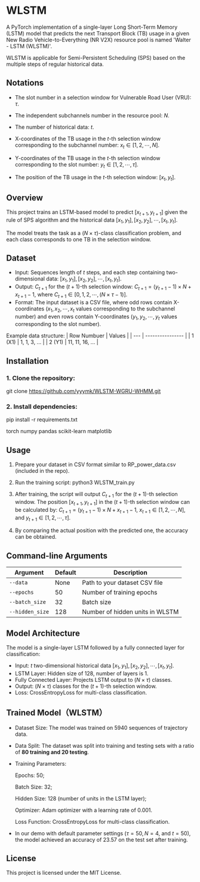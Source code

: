 # WLSTM
A PyTorch implementation of a single-layer Long Short-Term Memory (LSTM) model that predicts the next Transport Block (TB) usage in a given New Radio Vehicle-to-Everything (NR V2X) resource pool is named 'Walter - LSTM (WLSTM)'. 

WLSTM is applicable for Semi-Persistent Scheduling (SPS) based on the multiple steps of  regular historical data.

## Notations

- The slot number in a selection window for Vulnerable Road User (VRU): $\tau$.


- The independent subchannels number in the resource pool: $N$.


- The number of historical data: $t$.


- X-coordinates of the TB usage in the $t$-th selection window corresponding to the subchannel number: $x_t\in[1,2,\cdots,N]$.


- Y-coordinates of the TB usage in the $t$-th selection window corresponding to the  slot number: $y_t\in[1,2,\cdots,\tau]$.


- The position of the TB usage in the $t$-th selection window: $[x_{t}, y_{t}]$.


## Overview
This project trains an LSTM-based model to predict $[x_{t+1}, y_{t+1}]$ given the rule of SPS algorithm and the historical data $[x_{1}, y_{1}],[x_{2}, y_{2}],\cdots,[x_{t}, y_{t}]$. 

The model treats the task as a $(N\times\tau)$-class classification problem, and each class corresponds to one TB in the selection window. 

## Dataset

- Input: Sequences length of $t$ steps, and each step containing two-dimensional data: $[x_{1}, y_{1}],[x_{2}, y_{2}],\cdots,[x_{t}, y_{t}]$.
- Output: $C_{t+1}$ for the $(t+1)$-th selection window: $C_{t+1}=(y_{t+1}-1)\times N+x_{t+1}-1$, where $C_{t+1}\in[0,1,2,\cdots,(N\times\tau-1)]$.
- Format: The input dataset is a CSV file, where odd rows contain X-coordinates ($x_1, x_2,\cdots,x_t$ values corresponding to the subchannel number) and even rows contain Y-coordinates ($y_1,y_2,\cdots,y_t$ values corresponding to the  slot number).
  

Example data structure:
| Row Numbuer | Values           |
| --- | ---------------- |
| 1 (X1)  | 1, 1, 3, ...      |
| 2 (Y1)  | 11, 11, 16, ...   |

## Installation

### 1. Clone the repository:
git clone https://github.com/yyymk/WLSTM-WGRU-WHMM.git

### 2. Install dependencies:
pip install -r requirements.txt

torch
numpy
pandas
scikit-learn
matplotlib

## Usage
1. Prepare your dataset in CSV format similar to RP_power_data.csv (included in the repo).

2. Run the training script:
   python3 WLSTM_train.py

3. After training, the script will output $C_{t+1}$ for the $(t+1)$-th selection window. The position $[x_{t+1}, y_{t+1}]$ in the $(t+1)$-th selection window can be calculated by: $C_{t+1}=(y_{t+1}-1)\times N+x_{t+1}-1$, $x_{t+1}\in[1,2,\cdots,N]$, and $y_{t+1}\in[1,2,\cdots,\tau]$.
   
4. By comparing the actual position with the predicted one, the accuracy can be obtained.

## Command-line Arguments
| Argument        | Default | Description                     |
| --------------- | ------- | ------------------------------- |
| `--data`        | None    | Path to your dataset CSV file   |
| `--epochs`      | 50      | Number of training epochs       |
| `--batch_size`  | 32      | Batch size                      |
| `--hidden_size` | 128     | Number of hidden units in WLSTM |

## Model Architecture
The model is a single-layer LSTM followed by a fully connected layer for classification:

- Input: $t$ two-dimensional historical data $[x_{1}, y_{1}],[x_{2}, y_{2}],\cdots,[x_{t}, y_{t}]$.
- LSTM Layer: Hidden size of $128$, number of layers is $1$.
- Fully Connected Layer: Projects LSTM output to $(N\times\tau)$ classes.
- Output: $(N\times\tau)$ classes for the $(t+1)$-th selection window.
- Loss: CrossEntropyLoss for multi-class classification.

## Trained Model（WLSTM）
- Dataset Size: The model was trained on $5940$ sequences of trajectory data.
- Data Split: The dataset was split into training and testing sets with a ratio of **$80%$ training and $20%$ testing**.
- Training Parameters:

    Epochs: $50$;

    Batch Size: $32$;

    Hidden Size: $128$ (number of units in the LSTM layer);

    Optimizer: Adam optimizer with a learning rate of $0.001$.

    Loss Function: CrossEntropyLoss for multi-class classification.

- In our demo with default parameter settings ($\tau=50, N=4$, and $t=50$), the model achieved an accuracy of $23.57%$ on the test set after training.

## License
This project is licensed under the MIT License.
